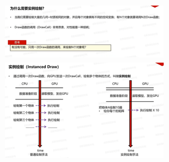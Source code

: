 ![输入图片说明](/imgs/2025-02-17/uCsXrWHOTeDvtYie.png)

![输入图片说明](/imgs/2025-02-17/EOVnByMASSZD6KD0.png)
<!--stackedit_data:
eyJoaXN0b3J5IjpbLTE0ODM4ODY5NjldfQ==
-->